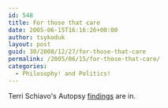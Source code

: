 ```yaml
---
id: 548
title: For those that care
date: 2005-06-15T16:16:26+00:00
author: tsykoduk
layout: post
guid: 30/2008/12/27/for-those-that-care
permalink: /2005/06/15/for-those-that-care/
categories:
  - Philosophy! and Politics!
---
```

Terri Schiavo's Autopsy <a href="http://news.google.com/news?hl=en&#38;gl=us&#38;ie=UTF-8&#38;q=Schiavo+autopsy&#38;btnG=Search+News">findings</a> are in.